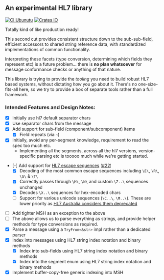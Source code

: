 ## An experimental HL7 library ##

[![CI Ubunutu](https://github.com/wokket/rust-hl7/actions/workflows/ci.yml/badge.svg)](https://github.com/wokket/rust-hl7/actions/workflows/ci.yml)
[![Crates IO](https://img.shields.io/crates/v/rust-hl7.svg)](https://crates.io/crates/rust-hl7)

Totally kind of like production ready!

This second cut provides consistent structure down to the sub-sub-field, efficient accessors to shared string reference data, with standardized implementations of common functionality.

Interpreting these facets (type conversion, determining which fields they represent etc) is a future problem... there is **no plan whatsoever** for message conformance checks or anything of that nature.

This library is trying to provide the _tooling_ you need to build robust HL7 based systems, without dictating _how_ you go about it.  There's no one-size-fits-all here, so we try to provide a box of separate tools rather than a full framework.

### Intended Features and Design Notes:
- [x] Initially use hl7 default separator chars
- [x] Use separator chars from the message
- [X] Add support for sub-field (component/subcomponent) items
    - [x] Field repeats (via `~`)
- [x] Initially, avoid any per-segment knowledge, requirement to read the spec too much etc.
    - Implementing all the segments, across all the hl7 versions, version-specific parsing etc is tooooo much while we're getting started.
- [-] Add support for [HL7 escape sequences](https://www.lyniate.com/knowledge-hub/hl7-escape-sequences/) ([#22](https://github.com/wokket/rust-hl7/issues/22))
    - [x] Decoding of the most common escape sequences including `\E\`, `\R\`, `\S\` & `\T\`
    - [x] Correctly passes through `\H\`, `\N\` and custom `\Z..\` sequences unchanged
    - [X] Decodes `\X..\` sequences for hex-encoded chars
    - [ ] Support for various unicode sequences (`\C..\`, `\M..\`).  These are lower priority as [HL7 Australia considers them deprecated](https://confluence.hl7australia.com/display/OO/3+Datatypes#id-3Datatypes-3.1.1.6EscapesequencessupportingmultiplecharactersetsforFT,ST,andTXdatatypes)
- [ ] Add tighter MSH as an exception to the above
- [ ] The above allows us to parse everything as strings, and provide helper methods for type conversions as required.
- [x] Parse a message using a `TryFrom<&str>` impl rather than a dedicated parser
- [x] Index into messages using HL7 string index notation and binary methods
    - [x] Index into sub-fields using HL7 string index notation and binary methods
    - [x] Index into the segment enum using HL7 string index notation and binary methods
- [x] Implement buffer-copy-free generic indexing into MSH
